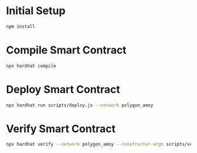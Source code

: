 # Initial Setup

```bash
npm install
```

# Compile Smart Contract

```bash
npx hardhat compile
```

# Deploy Smart Contract

```bash
npx hardhat run scripts/deploy.js --network polygon_amoy
```

# Verify Smart Contract

```bash
npx hardhat verify --network polygon_amoy --constructor-args scripts/verify.js DEPLOYED_CONTRACT_ADDRESS
```